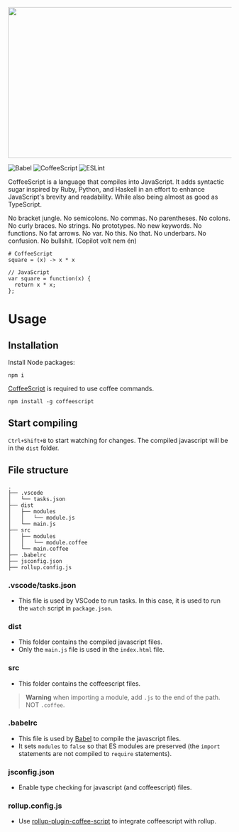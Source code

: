 <p align="center">
<img width="672" height="340" src="https://user-images.githubusercontent.com/36823200/205452620-bba5cdc0-7ef4-450a-9cc6-d536973b2b43.png">
</p>

![Babel](https://img.shields.io/github/package-json/dependency-version/Rettend/coffeescript-template/dev/@babel/core?color=%23F5DA55&style=for-the-badge)
![CoffeeScript](https://img.shields.io/github/package-json/dependency-version/Rettend/coffeescript-template/dev/coffeescript?color=%233E2723&style=for-the-badge)
![ESLint](https://img.shields.io/github/package-json/dependency-version/Rettend/coffeescript-template/dev/eslint?color=%23482FBD&style=for-the-badge)

CoffeeScript is a language that compiles into JavaScript. It adds syntactic sugar inspired by Ruby, Python, and Haskell in an effort to enhance JavaScript's brevity and readability. While also being almost as good as TypeScript.

No bracket jungle. No semicolons. No commas. No parentheses. No colons. No curly braces. No strings. No prototypes. No new keywords. No functions. No fat arrows. No var. No this. No that. No underbars. No confusion. No bullshit.
(Copilot volt nem én)

    # CoffeeScript
    square = (x) -> x * x

    // JavaScript
    var square = function(x) {
      return x * x;
    };

# Usage
## Installation

Install Node packages:

    npm i

[CoffeeScript](http://coffeescript.org/#introduction) is required to use coffee commands.

    npm install -g coffeescript

## Start compiling

`Ctrl+Shift+B` to start watching for changes. The compiled javascript will be in the `dist` folder.

## File structure

    .
    ├── .vscode
    │   └── tasks.json
    ├── dist
    │   ├── modules
    │   │   └── module.js
    │   └── main.js
    ├── src
    │   ├── modules
    │   │   └── module.coffee
    │   └── main.coffee
    ├── .babelrc
    ├── jsconfig.json
    ├── rollup.config.js

### .vscode/tasks.json
- This file is used by VSCode to run tasks. In this case, it is used to run the `watch` script in `package.json`.

### dist
- This folder contains the compiled javascript files.
- Only the `main.js` file is used in the `index.html` file.

### src
- This folder contains the coffeescript files.
> **Warning**
> when importing a module, add `.js` to the end of the path. NOT `.coffee`.

### .babelrc
- This file is used by [Babel](https://babeljs.io/) to compile the javascript files.
- It sets `modules` to `false` so that ES modules are preserved (the `import` statements are not compiled to `require` statements).

### jsconfig.json
- Enable type checking for javascript (and coffeescript) files.

### rollup.config.js
- Use [rollup-plugin-coffee-script](https://github.com/lautis/rollup-plugin-coffee-script) to integrate coffeescript with rollup.
